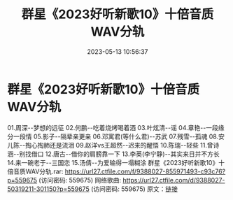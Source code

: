 ﻿---
title: 群星《2023好听新歌10》十倍音质WAV分轨
date: 2023-05-13 10:56:37
categories: WAV车载音乐、镜像
tags: 华语中文
---
# 群星《2023好听新歌10》十倍音质WAV分轨

01.周深--梦想的远征
02.何鹏--吃着烧烤喝着酒
03.叶炫清--谣
04.章艳--一段缘分一段情
05.影子--隔辈亲更亲
06.邓寓君(等什么君)--苏武
07.残雪--孤魂
08.安儿陈--掏心掏肺还是流泪
09.赵洋vs王超然--迟来的醒悟
10.陈瑞--轻些
11.曾诗涵--别找借口
12.唐古--借你的肩膀靠一下
13.李英(李宁静)--其实来日并不方长
14.来一碗老于--三国恋
15.汤倩--为爱输得一塌糊涂
群星《2023好听新歌10》十倍音质WAV分轨.rar: https://url27.ctfile.com/f/9388027-855971493-c93c76?p=559675
(访问密码: 559675)
网络歌曲: https://url27.ctfile.com/d/9388027-50319211-301150?p=559675
(访问密码: 559675)
原文：[链接](https://blog.sina.com.cn/s/blog_1647c7e76010311uy.html)